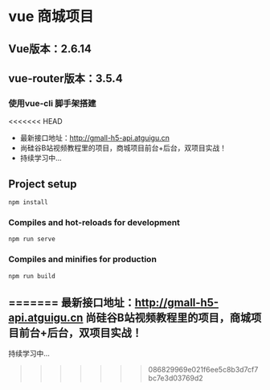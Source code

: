 # vue 商城项目
## Vue版本：2.6.14
## vue-router版本：3.5.4
### 使用vue-cli 脚手架搭建
<<<<<<< HEAD
- 最新接口地址：http://gmall-h5-api.atguigu.cn
- 尚硅谷B站视频教程里的项目，商城项目前台+后台，双项目实战！
- 持续学习中...

## Project setup
```
npm install
```

### Compiles and hot-reloads for development
```
npm run serve
```

### Compiles and minifies for production
```
npm run build
```
=======
最新接口地址：http://gmall-h5-api.atguigu.cn
尚硅谷B站视频教程里的项目，商城项目前台+后台，双项目实战！
--------------------------------------------------------
持续学习中...
>>>>>>> 086829969e021f6ee5c8b3d7cf7bc7e3d03769d2
